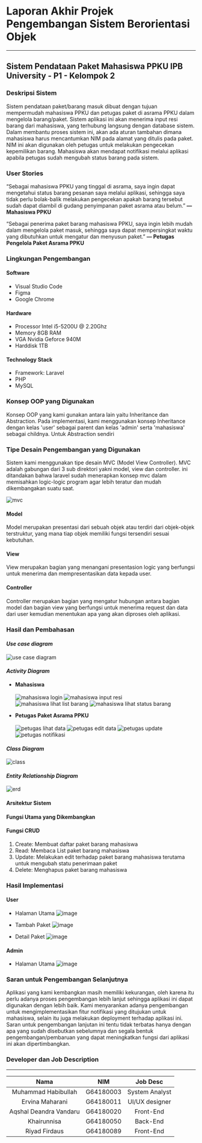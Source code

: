 # Laporan Akhir Projek <br> Pengembangan Sistem Berorientasi Objek

--------------------------------

## Sistem Pendataan Paket Mahasiswa PPKU IPB University - P1 - Kelompok 2
### Deskripsi Sistem
Sistem pendataan paket/barang masuk dibuat dengan tujuan mempermudah mahasiswa PPKU dan petugas paket di asrama PPKU dalam mengelola barang/paket. Sistem aplikasi ini akan menerima input resi barang dari mahasiswa, yang terhubung langsung dengan database sistem. Dalam membantu proses sistem ini, akan ada aturan tambahan dimana mahasiswa harus mencantumkan NIM pada alamat yang ditulis pada paket. NIM ini akan digunakan oleh petugas untuk melakukan pengecekan kepemilikan barang. Mahasiswa akan mendapat notifikasi melalui aplikasi apabila petugas sudah mengubah status barang pada sistem. 

### User Stories
“Sebagai mahasiswa PPKU yang tinggal di asrama, saya ingin dapat mengetahui status barang pesanan saya melalui aplikasi, sehingga saya tidak perlu bolak-balik melakukan pengecekan apakah barang tersebut sudah dapat diambil di gudang penyimpanan paket asrama atau belum.” **— Mahasiswa PPKU**

“Sebagai penerima paket barang mahasiswa PPKU, saya ingin lebih mudah dalam mengelola paket masuk, sehingga saya dapat mempersingkat waktu yang dibutuhkan untuk mengatur dan menyusun paket.” **— Petugas Pengelola Paket Asrama PPKU**

### Lingkungan Pengembangan
#### Software
- Visual Studio Code
- Figma
- Google Chrome

#### Hardware
- Processor Intel i5-5200U @ 2.20Ghz
- Memory 8GB RAM
- VGA Nvidia Geforce 940M
- Harddisk 1TB

#### Technology Stack
- Framework: Laravel
- PHP
- MySQL

### Konsep OOP yang Digunakan
Konsep OOP yang kami gunakan antara lain yaitu Inheritance dan Abstraction. Pada implementasi, kami menggunakan konsep Inheritance dengan kelas 'user' sebagai parent dan kelas 'admin' serta 'mahasiswa' sebagai childnya. Untuk Abstraction sendiri

### Tipe Desain Pengembangan yang Digunakan
Sistem kami menggunakan tipe desain MVC (Model View Controller). MVC adalah gabungan dari 3 sub direktori yakni model, view dan controller. ini ditandakan bahwa laravel sudah menerapkan konsep mvc dalam memisahkan logic-logic program agar lebih teratur dan mudah dikembangakan suatu saat.

![mvc](https://user-images.githubusercontent.com/60083980/123521505-34fe5180-d6e1-11eb-8387-d00bf655cb3d.png)

#### Model
Model merupakan presentasi dari sebuah objek atau terdiri dari objek-objek terstruktur, yang mana tiap objek memiliki fungsi tersendiri sesuai kebutuhan. 

#### View
View merupakan bagian yang menangani presentasion logic yang berfungsi untuk menerima dan mempresentasikan data kepada user.

#### Controller
Controller merupakan bagian yang mengatur hubungan antara bagian model dan bagian view yang berfungsi untuk menerima request dan data dari user kemudian menentukan apa yang akan diproses oleh aplikasi.    


### Hasil dan Pembahasan
#### _Use case diagram_
![use case diagram](https://user-images.githubusercontent.com/60083980/122014318-3e3a1500-cde9-11eb-8db3-13c1e488a0ae.png)

#### _Activity Diagram_
- __Mahasiswa__ <br><br>
![mahasiswa login](https://user-images.githubusercontent.com/60083980/122015042-f36ccd00-cde9-11eb-9133-45f3e907c58d.png)
![mahasiswa input resi](https://user-images.githubusercontent.com/60083980/122015062-f5cf2700-cde9-11eb-9ae6-64d1dc5080eb.png)
![mahasiswa lihat list barang](https://user-images.githubusercontent.com/60083980/122015054-f5369080-cde9-11eb-80e7-39a836967484.png)
![mahasiswa lihat status barang](https://user-images.githubusercontent.com/60083980/122015134-067f9d00-cdea-11eb-952c-d412ba2dab18.png)

- __Petugas Paket Asrama PPKU__ <br><br>
![petugas lihat data](https://user-images.githubusercontent.com/60084300/122013478-69703480-cde8-11eb-97fe-bb338cd6aeb0.png)
![petugas edit data](https://user-images.githubusercontent.com/60084300/122013473-68d79e00-cde8-11eb-9c73-7454870f6704.png)
![petugas update](https://user-images.githubusercontent.com/60084300/122013469-683f0780-cde8-11eb-9256-f32501cec9fb.png)
![petugas notifikasi](https://user-images.githubusercontent.com/60084300/122013464-67a67100-cde8-11eb-8efa-672b907b52ba.png)


#### _Class Diagram_
![class](https://user-images.githubusercontent.com/60083980/122013861-cbc93500-cde8-11eb-926a-d053fa29a4eb.png)

#### _Entity Relationship Diagram_
![erd](https://user-images.githubusercontent.com/60083980/122013747-accaa300-cde8-11eb-93d7-5732fb156db5.png)

#### Arsitektur Sistem

#### Fungsi Utama yang Dikembangkan

#### Fungsi CRUD
1. Create: Membuat daftar paket barang mahasiswa
2. Read: Membaca List paket barang mahasiswa
3. Update: Melakukan edit terhadap paket barang mahasiswa terutama untuk mengubah statu penerimaan paket
4. Delete: Menghapus paket barang mahasiswa

### Hasil Implementasi
#### User
- Halaman Utama
![image](https://user-images.githubusercontent.com/56018683/122151711-354d5000-ce8a-11eb-80d6-3078d5d11642.png)

- Tambah Paket
![image](https://user-images.githubusercontent.com/56018683/122151744-439b6c00-ce8a-11eb-833d-e7d21a000531.png)

- Detail Paket
![image](https://user-images.githubusercontent.com/56018683/122151767-501fc480-ce8a-11eb-8212-4ef02601aa21.png)

#### Admin
- Halaman Utama
![image](https://user-images.githubusercontent.com/56018683/122151843-780f2800-ce8a-11eb-9e5b-d72d5b4a42b2.png)

### Saran untuk Pengembangan Selanjutnya
Aplikasi yang kami kembangkan masih memiliki kekurangan, oleh karena itu perlu adanya proses pengembangan lebih lanjut sehingga aplikasi ini dapat digunakan dengan lebih baik. Kami menyarankan adanya pengembangan untuk mengimplementasikan fitur notifikasi yang ditujukan untuk mahasiswa, selain itu juga melakukan deployment terhadap aplikasi ini. Saran untuk pengembangan lanjutan ini tentu tidak terbatas hanya dengan apa yang sudah disebutkan sebelumnya dan segala bentuk pengembangan/pembaruan yang dapat meningkatkan fungsi dari aplikasi ini akan dipertimbangkan.

### Developer dan Job Description
---------------------
**Nama**|**NIM**|**Job Desc**|
:-----:|:-----:|:-----:
Muhammad Habibullah|G64180003|System Analyst|
Ervina Maharani|G64180011|UI/UX designer|
Aqshal Deandra Vandaru|G64180020|Front-End|
Khairunnisa|G64180050|Back-End|
Riyad Firdaus|G64180089|Front-End|


